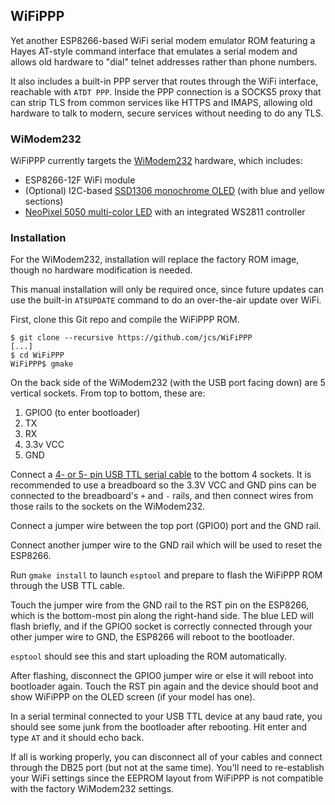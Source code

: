 ## WiFiPPP

Yet another ESP8266-based WiFi serial modem emulator ROM featuring a Hayes
AT-style command interface that emulates a serial modem and allows old hardware
to "dial" telnet addresses rather than phone numbers.

It also includes a built-in PPP server that routes through the WiFi interface,
reachable with `ATDT PPP`.
Inside the PPP connection is a SOCKS5 proxy that can strip TLS from common
services like HTTPS and IMAPS, allowing old hardware to talk to modern, secure
services without needing to do any TLS.

### WiModem232

WiFiPPP currently targets the 
[WiModem232](https://www.cbmstuff.com/index.php?route=product/category&path=59_66)
hardware, which includes:

- ESP8266-12F WiFi module
- (Optional) I2C-based
  [SSD1306 monochrome OLED](https://amzn.to/3zs39OL)
  (with blue and yellow sections)
- [NeoPixel 5050 multi-color LED](https://www.adafruit.com/product/1655)
   with an integrated WS2811 controller

### Installation

For the WiModem232, installation will replace the factory ROM image, though no
hardware modification is needed.

This manual installation will only be required once, since future updates can
use the built-in `AT$UPDATE` command to do an over-the-air update over WiFi.

First, clone this Git repo and compile the WiFiPPP ROM.

	$ git clone --recursive https://github.com/jcs/WiFiPPP
	[...]
	$ cd WiFiPPP
	WiFiPPP$ gmake

On the back side of the WiModem232 (with the USB port facing down) are 5
vertical sockets.
From top to bottom, these are:

1. GPIO0 (to enter bootloader)
2. TX
3. RX
4. 3.3v VCC
5. GND

Connect a
[4- or 5- pin USB TTL serial cable](https://amzn.to/3kxsssl)
to the bottom 4 sockets.
It is recommended to use a breadboard so the 3.3V VCC and GND pins can be
connected to the breadboard's `+` and `-` rails, and then connect wires from
those rails to the sockets on the WiModem232.

Connect a jumper wire between the top port (GPIO0) port and the GND rail.

Connect another jumper wire to the GND rail which will be used to reset the
ESP8266.

Run `gmake install` to launch `esptool` and prepare to flash the WiFiPPP ROM
through the USB TTL cable.

Touch the jumper wire from the GND rail to the RST pin on the ESP8266, which is
the bottom-most pin along the right-hand side.
The blue LED will flash briefly, and if the GPIO0 socket is correctly connected
through your other jumper wire to GND, the ESP8266 will reboot to the
bootloader.

`esptool` should see this and start uploading the ROM automatically.

After flashing, disconnect the GPIO0 jumper wire or else it will reboot into
bootloader again.
Touch the RST pin again and the device should boot and show WiFiPPP on the OLED
screen (if your model has one).

In a serial terminal connected to your USB TTL device at any baud rate, you
should see some junk from the bootloader after rebooting.
Hit enter and type `AT` and it should echo back.

If all is working properly, you can disconnect all of your cables and connect
through the DB25 port (but not at the same time).
You'll need to re-establish your WiFi settings since the EEPROM layout from
WiFiPPP is not compatible with the factory WiModem232 settings.
